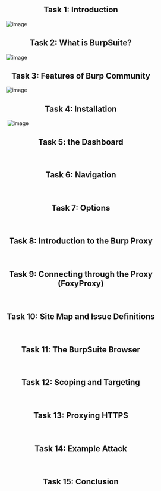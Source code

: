 <h2 align="center">Task 1: Introduction </h2>

&nbsp; &nbsp; &nbsp; &nbsp; &nbsp; &nbsp; &nbsp;![image](https://github.com/konboot/TryHackMe/assets/53315283/acd969fd-abf7-461e-89e6-126abadf5c62)

<h2 align="center">Task 2: What is BurpSuite? </h2>

&nbsp; &nbsp; &nbsp; &nbsp; &nbsp; &nbsp; &nbsp;![image](https://github.com/konboot/TryHackMe/assets/53315283/471630ad-ec22-4d79-90f4-1afa0a02e2f8)

<h2 align="center">Task 3: Features of Burp Community</h2>

&nbsp; &nbsp; &nbsp; &nbsp; &nbsp; &nbsp; &nbsp;![image](https://github.com/konboot/TryHackMe/assets/53315283/04da4db9-0327-4735-a471-5da350a0fe99)

<h2 align="center">Task 4: Installation</h2>

&nbsp; &nbsp; &nbsp; &nbsp; &nbsp; &nbsp; &nbsp; ![image](https://github.com/konboot/TryHackMe/assets/53315283/8d9f2a02-f6f7-4ef7-adb8-960252bfb9b3)

<h2 align="center">Task 5: the Dashboard</h2>

&nbsp; &nbsp; &nbsp; &nbsp; &nbsp; &nbsp; &nbsp; 

<h2 align="center">Task 6: Navigation</h2>

&nbsp; &nbsp; &nbsp; &nbsp; &nbsp; &nbsp; &nbsp;

<h2 align="center">Task 7: Options</h2>

&nbsp; &nbsp; &nbsp; &nbsp; &nbsp; &nbsp; &nbsp;

<h2 align="center">Task 8: Introduction to the Burp Proxy</h2>

&nbsp; &nbsp; &nbsp; &nbsp; &nbsp; &nbsp; &nbsp;

<h2 align="center">Task 9: Connecting through the Proxy (FoxyProxy)</h2>

&nbsp; &nbsp; &nbsp; &nbsp; &nbsp; &nbsp; &nbsp;

<h2 align="center">Task 10: Site Map and Issue Definitions</h2>

&nbsp; &nbsp; &nbsp; &nbsp; &nbsp; &nbsp; &nbsp;

<h2 align="center">Task 11: The BurpSuite Browser</h2>

&nbsp; &nbsp; &nbsp; &nbsp; &nbsp; &nbsp; &nbsp;

<h2 align="center">Task 12: Scoping and Targeting</h2>

&nbsp; &nbsp; &nbsp; &nbsp; &nbsp; &nbsp; &nbsp;

<h2 align="center">Task 13: Proxying HTTPS</h2>

&nbsp; &nbsp; &nbsp; &nbsp; &nbsp; &nbsp; &nbsp;

<h2 align="center">Task 14: Example Attack</h2>

&nbsp; &nbsp; &nbsp; &nbsp; &nbsp; &nbsp; &nbsp;

<h2 align="center">Task 15: Conclusion</h2>

&nbsp; &nbsp; &nbsp; &nbsp; &nbsp; &nbsp; &nbsp;


